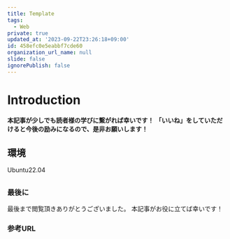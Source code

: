 ```yaml
---
title: Template
tags:
  - Web
private: true
updated_at: '2023-09-22T23:26:18+09:00'
id: 458efc0e5eabbf7cde60
organization_url_name: null
slide: false
ignorePublish: false
---
```


# Introduction

**本記事が少しでも読者様の学びに繋がれば幸いです！**
**「いいね」をしていただけると今後の励みになるので、是非お願いします！**

## 環境

Ubuntu22.04

##

### 最後に

最後まで閲覧頂きありがとうございました。
本記事がお役に立てば幸いです！

### 参考URL
